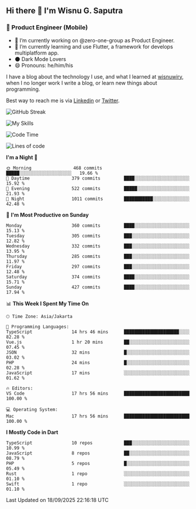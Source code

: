 ## Hi there 👋 I'm Wisnu G. Saputra

### :mobile_phone_off: Product Engineer (Mobile)

- 🔭 I’m currently working on @zero-one-group as Product Engineer.
- 🌱 I’m currently learning and use Flutter, a framework for develops multiplatform app.
- 🌑 Dark Mode Lovers
- 😄 Pronouns: he/him/his

I have a blog about the technology I use, and what I learned at [wisnuwiry](https://wisnuwiry.space/), when I no longer work I write a blog, or learn new things about programming.

Best way to reach me is via [Linkedin](https://www.linkedin.com/in/wisnu-saputra/) or [Twitter](https://twitter.com/wisnuwiry).

![GitHub Streak](https://streak-stats.demolab.com?user=wisnuwiry&theme=dark&hide_border=true)

![My Skills](https://skillicons.dev/icons?i=dart,flutter,kotlin,swift,go,js,css,neovim,git,linux&perline=5)

<!--START_SECTION:waka-->
![Code Time](http://img.shields.io/badge/Code%20Time-2%2C127%20hrs%2054%20mins-blue)

![Lines of code](https://img.shields.io/badge/From%20Hello%20World%20I%27ve%20Written-2.8%20million%20lines%20of%20code-blue)

**I'm a Night 🦉** 

```text
🌞 Morning                468 commits         █████░░░░░░░░░░░░░░░░░░░░   19.66 % 
🌆 Daytime                379 commits         ████░░░░░░░░░░░░░░░░░░░░░   15.92 % 
🌃 Evening                522 commits         █████░░░░░░░░░░░░░░░░░░░░   21.93 % 
🌙 Night                  1011 commits        ███████████░░░░░░░░░░░░░░   42.48 % 
```
📅 **I'm Most Productive on Sunday** 

```text
Monday                   360 commits         ████░░░░░░░░░░░░░░░░░░░░░   15.13 % 
Tuesday                  305 commits         ███░░░░░░░░░░░░░░░░░░░░░░   12.82 % 
Wednesday                332 commits         ███░░░░░░░░░░░░░░░░░░░░░░   13.95 % 
Thursday                 285 commits         ███░░░░░░░░░░░░░░░░░░░░░░   11.97 % 
Friday                   297 commits         ███░░░░░░░░░░░░░░░░░░░░░░   12.48 % 
Saturday                 374 commits         ████░░░░░░░░░░░░░░░░░░░░░   15.71 % 
Sunday                   427 commits         ████░░░░░░░░░░░░░░░░░░░░░   17.94 % 
```


📊 **This Week I Spent My Time On** 

```text
🕑︎ Time Zone: Asia/Jakarta

💬 Programming Languages: 
TypeScript               14 hrs 46 mins      █████████████████████░░░░   82.28 % 
Vue.js                   1 hr 20 mins        ██░░░░░░░░░░░░░░░░░░░░░░░   07.45 % 
JSON                     32 mins             █░░░░░░░░░░░░░░░░░░░░░░░░   03.02 % 
PHP                      24 mins             █░░░░░░░░░░░░░░░░░░░░░░░░   02.28 % 
JavaScript               17 mins             ░░░░░░░░░░░░░░░░░░░░░░░░░   01.62 % 

🔥 Editors: 
VS Code                  17 hrs 56 mins      █████████████████████████   100.00 % 

💻 Operating System: 
Mac                      17 hrs 56 mins      █████████████████████████   100.00 % 
```

**I Mostly Code in Dart** 

```text
TypeScript               10 repos            ███░░░░░░░░░░░░░░░░░░░░░░   10.99 % 
JavaScript               8 repos             ██░░░░░░░░░░░░░░░░░░░░░░░   08.79 % 
PHP                      5 repos             █░░░░░░░░░░░░░░░░░░░░░░░░   05.49 % 
Rust                     1 repo              ░░░░░░░░░░░░░░░░░░░░░░░░░   01.10 % 
Swift                    1 repo              ░░░░░░░░░░░░░░░░░░░░░░░░░   01.10 % 
```




 Last Updated on 18/09/2025 22:16:18 UTC
<!--END_SECTION:waka-->
